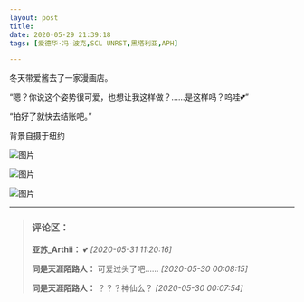 ```yaml
---
layout: post
title: 
date: 2020-05-29 21:39:18
tags: [爱德华·冯·波克,SCL UNRST,黑塔利亚,APH]

---
```

冬天带爱酱去了一家漫画店。

“嗯？你说这个姿势很可爱，也想让我这样做？……是这样吗？呜哇💕”

“拍好了就快去结账吧。”

背景自摄于纽约


![图片](./img/ang4SjhuSGNnSFkvbEhrYzdFU2tPNnVWNkdOcmJtTXRZUExzMDdUYkZ2V3lEMDF1WkNNTStBPT0.jpg)

![图片](./img/ang4SjhuSGNnSFkvbEhrYzdFU2tPMUpnUFZIbVoxajZRaFlpakc3OTMrQzRweGhmTnNpa3JnPT0.jpg)

![图片](./img/ang4SjhuSGNnSFkvbEhrYzdFU2tPNDZKQlJ0bGlSOU9LNGZFMm9NN1F4Z1RPQUFZVEVDdE13PT0.jpg)


---
> ### 评论区：
>**亚苏_Arthii：** 💕  *[2020-05-31 11:20:16]*
>
>**同是天涯陌路人：** 可爱过头了吧……  *[2020-05-30 00:08:15]*
>
>**同是天涯陌路人：** ？？？神仙么？  *[2020-05-30 00:07:54]*
>
>